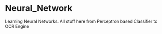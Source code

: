 # Neural_Network
Learning Neural Networks. All stuff here from Perceptron based Classifier to OCR Engine
